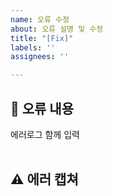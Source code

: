 ```yaml
---
name: 오류 수정
about: 오류 설명 및 수정
title: "[Fix]"
labels: ''
assignees: ''

---
```


## 🤔 오류 내용
에러로그 함께 입력  
<br>


## ⚠ 에러 캡쳐

<br>
